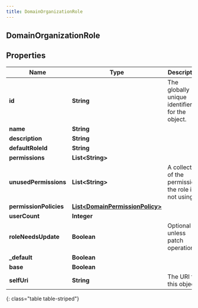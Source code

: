 ```yaml
---
title: DomainOrganizationRole
---
```


## DomainOrganizationRole

## Properties

| Name                   | Type                                                                                     | Description                                           | Notes      |
| ---------------------- | ---------------------------------------------------------------------------------------- | ----------------------------------------------------- | ---------- |
| **id**                 | <!----><!---->**String**<!---->                                                          | The globally unique identifier for the object.        | [optional] |
| **name**               | <!----><!---->**String**<!---->                                                          |                                                       | [optional] |
| **description**        | <!----><!---->**String**<!---->                                                          |                                                       | [optional] |
| **defaultRoleId**      | <!----><!---->**String**<!---->                                                          |                                                       | [optional] |
| **permissions**        | <!----><!---->**List&lt;String&gt;**<!---->                                              |                                                       | [optional] |
| **unusedPermissions**  | <!----><!---->**List&lt;String&gt;**<!---->                                              | A collection of the permissions the role is not using | [optional] |
| **permissionPolicies** | <!----><!---->[**List&lt;DomainPermissionPolicy&gt;**](DomainPermissionPolicy.md)<!----> |                                                       | [optional] |
| **userCount**          | <!----><!---->**Integer**<!---->                                                         |                                                       | [optional] |
| **roleNeedsUpdate**    | <!----><!---->**Boolean**<!---->                                                         | Optional unless patch operation.                      | [optional] |
| **\_default**          | <!----><!---->**Boolean**<!---->                                                         |                                                       | [optional] |
| **base**               | <!----><!---->**Boolean**<!---->                                                         |                                                       | [optional] |
| **selfUri**            | <!----><!---->**String**<!---->                                                          | The URI for this object                               | [optional] |

{: class="table table-striped"}
